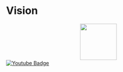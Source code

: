 # Vision
<img src="https://komarev.com/ghpvc/?username=ggV1sion&style=flat-square&color=blue" alt=""/>
<div id="header" align="center">
  <img src="https://cdn.discordapp.com/attachments/1058483919474925610/1064658114315567245/vision_logo_png.png" width="100"/>
</div>
<div id="badges">
  <a href="https://www.youtube.com/@gg_v1sion">
    <img src="https://img.shields.io/badge/YouTube-red?style=for-the-badge&logo=youtube&logoColor=white" alt="Youtube Badge"/>
  </a>
</div>
